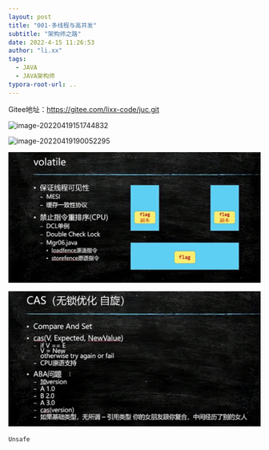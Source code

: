 ```yaml
---
layout: post
title: "001-多线程与高并发"
subtitle: "架构师之路"
date: 2022-4-15 11:26:53
author: "li.xx"
tags: 
  - JAVA
  - JAVA架构师
typora-root-url: ..
---
```

Gitee地址：https://gitee.com/lixx-code/juc.git

![image-20220419151744832](https://lxx-picture.oss-cn-beijing.aliyuncs.com/lixx/image-20220419151744832.png)

![image-20220419190052295](https://lxx-picture.oss-cn-beijing.aliyuncs.com/lixx/image-20220419190052295.png)

![image-20220421191714428](/img/2022/2022-04-19-001-多线程与高并发/image-20220421191714428.png)

![image-20220421193726414](/img/2022/2022-04-19-001-多线程与高并发/image-20220421193726414.png)

```
Unsafe
```
